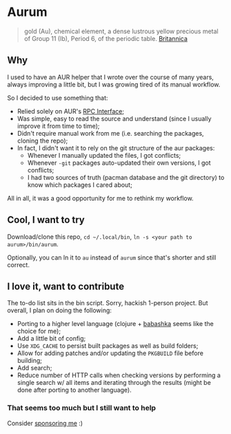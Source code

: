 # Aurum

> gold (Au), chemical element, a dense lustrous yellow precious metal of Group 11 (Ib), Period 6, of the periodic table.
[Britannica](https://www.britannica.com/science/gold-chemical-element)

## Why

I used to have an AUR helper that I wrote over the course of many years, always improving a little bit, but I was growing tired of its manual workflow.

So I decided to use something that:
* Relied solely on AUR's [RPC Interface](https://wiki.archlinux.org/title/Aurweb_RPC_interface);
* Was simple, easy to read the source and understand (since I usually improve it from time to time);
* Didn't require manual work from me (i.e. searching the packages, cloning the repo);
* In fact, I didn't want it to rely on the git structure of the aur packages:
  * Whenever I manually updated the files, I got conflicts;
  * Whenever `-git` packages auto-updated their own versions, I got conflicts;
  * I had two sources of truth (pacman database and the git directory) to know which packages I cared about;

All in all, it was a good opportunity for me to rethink my workflow.

## Cool, I want to try

Download/clone this repo, `cd ~/.local/bin`, `ln -s <your path to aurum>/bin/aurum`.

Optionally, you can ln it to `au` instead of `aurum` since that's shorter and still correct.

## I love it, want to contribute

The to-do list sits in the bin script. Sorry, hackish 1-person project.
But overall, I plan on doing the following:
* Porting to a higher level language (clojure + [babashka](https://github.com/babashka/babashka) seems like the choice for me);
* Add a little bit of config;
* Use `XDG_CACHE` to persist built packages as well as build folders;
* Allow for adding patches and/or updating the `PKGBUILD` file before building;
* Add search;
* Reduce number of HTTP calls when checking versions by performing a single search w/ all items and iterating through the results (might be done after porting to another language).

### That seems too much but I still want to help

Consider [sponsoring me](https://github.com/sponsors/hkupty) :)
